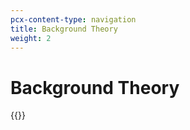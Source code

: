 ```yaml
---
pcx-content-type: navigation
title: Background Theory
weight: 2
---
```


# Background Theory

{{<directory-listing>}}

